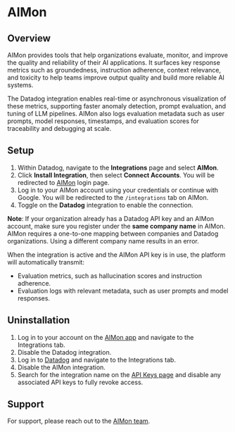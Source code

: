 # AIMon

## Overview

AIMon provides tools that help organizations evaluate, monitor, and improve the quality and reliability of their AI applications. It surfaces key response metrics such as groundedness, instruction adherence, context relevance, and toxicity to help teams improve output quality and build more reliable AI systems.

The Datadog integration enables real-time or asynchronous visualization of these metrics, supporting faster anomaly detection, prompt evaluation, and tuning of LLM pipelines. AIMon also logs evaluation metadata such as user prompts, model responses, timestamps, and evaluation scores for traceability and debugging at scale.

## Setup

1. Within Datadog, navigate to the **Integrations** page and select **AIMon**.
2. Click **Install Integration**, then select **Connect Accounts**. You will be redirected to [AIMon][1] login page.
3. Log in to your AIMon account using your credentials or continue with Google. You will be redirected to the `/integrations` tab on AIMon.
4. Toggle on the **Datadog** integration to enable the connection.

**Note**: If your organization already has a Datadog API key and an AIMon account, make sure you register under the **same company name** in AIMon. AIMon requires a one-to-one mapping between companies and Datadog organizations. Using a different company name results in an error.

When the integration is active and the AIMon API key is in use, the platform will automatically transmit:
-   Evaluation metrics, such as hallucination scores and instruction adherence.
-   Evaluation logs with relevant metadata, such as user prompts and model responses.

## Uninstallation

1. Log in to your account on the [AIMon app][1] and navigate to the Integrations tab.
2. Disable the Datadog integration.
3. Log in to [Datadog][3] and navigate to the Integrations tab.
4. Disable the AIMon integration.
5. Search for the integration name on the [API Keys page][4] and disable any associated API keys to fully revoke access.

## Support

For support, please reach out to the [AIMon team][5].



[1]: https://www.app.aimon.ai/
[3]: https://app.datadoghq.com/account/login
[4]: https://app.datadoghq.com/organization-settings/api-keys
[5]: mailto:info@aimon.ai